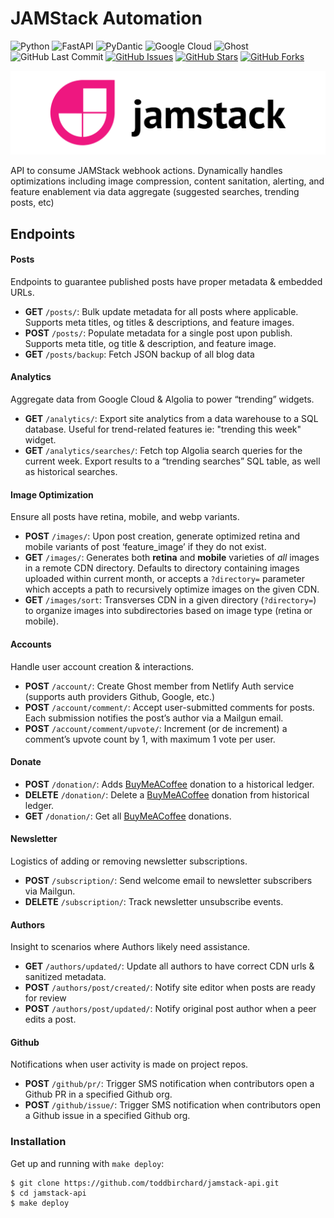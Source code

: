 # JAMStack Automation

![Python](https://img.shields.io/badge/Python-^3.9-blue.svg?logo=python&longCache=true&logoColor=white&colorB=5e81ac&style=flat-square&colorA=4c566a)
![FastAPI](https://img.shields.io/badge/FastAPI-^v0.75.2-blue.svg?longCache=true&logo=fastapi&style=flat-square&logoColor=white&colorB=5e81ac&colorA=4c566a)
![PyDantic](https://img.shields.io/badge/Pydantic-^v1.9.0-blue.svg?longCache=true&logo=python&style=flat-square&logoColor=white&colorB=5e81ac&colorA=4c566a)
![Google Cloud](https://img.shields.io/badge/Google--Cloud-^v0.34.0-lightgrey.svg?longCache=true&style=flat-square&logo=googlecloud&logoColor=white&colorB=5e81ac&colorA=4c566a)
![Ghost](https://img.shields.io/badge/Ghost-^v4.0.0-lightgrey.svg?longCache=true&style=flat-square&logo=ghost&logoColor=white&colorB=656c82&colorA=4c566a)
![GitHub Last Commit](https://img.shields.io/github/last-commit/google/skia.svg?style=flat-square&colorA=4c566a&logo=GitHub&colorB=a3be8c)
[![GitHub Issues](https://img.shields.io/github/issues/toddbirchard/jamstack-automations.svg?style=flat-square&colorA=4c566a&logo=GitHub&colorB=ebcb8b)](https://github.com/toddbirchard/jamstack-automations/issues)
[![GitHub Stars](https://img.shields.io/github/stars/toddbirchard/jamstack-automations.svg?style=flat-square&colorA=4c566a&logo=GitHub&colorB=ebcb8b)](https://github.com/toddbirchard/jamstack-automations/stargazers)
[![GitHub Forks](https://img.shields.io/github/forks/toddbirchard/jamstack-automations.svg?style=flat-square&colorA=4c566a&logo=GitHub&colorB=ebcb8b)](https://github.com/toddbirchard/jamstack-automations/network)

![Jamstack Automation API](./.github/jamstack@2x.png)

API to consume JAMStack webhook actions. Dynamically handles optimizations including image compression, content sanitation, alerting, and feature enablement via data aggregate (suggested searches, trending posts, etc)

## Endpoints

#### Posts

Endpoints to guarantee published posts have proper metadata & embedded URLs.

  * **GET** `/posts/`: Bulk update metadata for all posts where applicable. Supports meta titles, og titles & descriptions, and feature images.
  * **POST** `/posts/`: Populate metadata for a single post upon publish. Supports meta title, og title & description, and feature image.
  * **GET** `/posts/backup`: Fetch JSON backup of all blog data
  
#### Analytics

Aggregate data from Google Cloud & Algolia to power “trending” widgets.

  * **GET** `/analytics/`: Export site analytics from a data warehouse to a SQL database. Useful for trend-related features ie: "trending this week" widget.
  * **GET** `/analytics/searches/`: Fetch top Algolia search queries for the current week. Export results to a “trending searches” SQL table, as well as historical searches.
  
#### Image Optimization

Ensure all posts have retina, mobile, and webp variants. 

  * **POST** `/images/`: Upon post creation, generate optimized retina and mobile variants of post ‘feature_image’ if they do not exist.
  * **GET** `/images/`: Generates both **retina** and **mobile** varieties of _all_ images in a remote CDN directory. Defaults to directory containing images uploaded within current month, or accepts a `?directory=` parameter which accepts a path to recursively optimize images on the given CDN.
  * **GET** `/images/sort`: Transverses CDN in a given directory (`?directory=`) to organize images into subdirectories based on image type (retina or mobile).

#### Accounts

Handle user account creation & interactions.

  * **POST** `/account/`: Create Ghost member from Netlify Auth service (supports auth providers Github, Google, etc.)
  * **POST** `/account/comment/`: Accept user-submitted comments for posts. Each submission notifies the post’s author via a Mailgun email.
  * **POST** `/account/comment/upvote/`: Increment (or de increment) a comment’s upvote count by 1, with maximum 1 vote per user.

#### Donate

  * **POST** `/donation/`: Adds [BuyMeACoffee](https://www.buymeacoffee.com/hackersslackers) donation to a historical ledger.
  * **DELETE** `/donation/`: Delete a [BuyMeACoffee](https://www.buymeacoffee.com/hackersslackers) donation from historical ledger.
  * **GET** `/donation/`: Get all [BuyMeACoffee](https://www.buymeacoffee.com/hackersslackers) donations.


#### Newsletter

Logistics of adding or removing newsletter subscriptions.

  * **POST** `/subscription/`: Send welcome email to newsletter subscribers via Mailgun.
  * **DELETE** `/subscription/`: Track newsletter unsubscribe events.

#### Authors

Insight to scenarios where Authors likely need assistance.

 * **GET** `/authors/updated/`: Update all authors to have correct CDN urls & sanitized metadata.
 * **POST** `/authors/post/created/`: Notify site editor when posts are ready for review
 * **POST** `/authors/post/updated/`: Notify original post author when a peer edits a post.

#### Github

Notifications when user activity is made on project repos.

  *  **POST** `/github/pr/`: Trigger SMS notification when contributors open a Github PR in a specified Github org.
  *  **POST** `/github/issue/`: Trigger SMS notification when contributors open a Github issue in a specified Github org.

### Installation

Get up and running with `make deploy`:

```shell
$ git clone https://github.com/toddbirchard/jamstack-api.git
$ cd jamstack-api
$ make deploy
``` 
